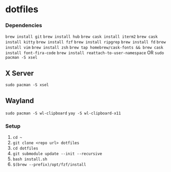 # dotfiles

### Dependencies
```brew install git```
```brew install hub```
```brew cask install iterm2```
```brew cask install kitty```
```brew install fzf```
```brew install ripgrep```
```brew install fd```
```brew install vim```
```brew install zsh```
```brew tap homebrew/cask-fonts && brew cask install font-fira-code```
```brew install reattach-to-user-namespace``` OR ```sudo pacman -S xsel```
## X Server
```sudo pacman -S xsel```
## Wayland
```sudo pacman -S wl-clipboard```
```yay -S wl-clipboard-x11```

### Setup
1. ```cd ~```
2. ```git clone <repo url> dotfiles```
3. ```cd dotfiles```
4. ```git submodule update --init --recursive```
5. ```bash install.sh```
6. ```$(brew --prefix)/opt/fzf/install```

